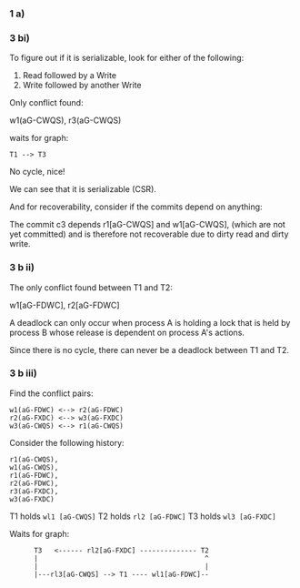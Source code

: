 ### 1 a)



### 3 bi)

To figure out if it is serializable, look for either of the following:

1. Read followed by a Write
2. Write followed by another Write

Only conflict found:

w1(aG-CWQS), r3(aG-CWQS) 

waits for graph:

```
T1 --> T3
```

No cycle, nice!

We can see that it is serializable (CSR).

And for recoverability, consider if the commits depend on anything:

The commit c3 depends r1[aG-CWQS] and w1[aG-CWQS], (which are not yet committed) and is therefore not recoverable due to dirty read and dirty write.


### 3 b ii)

The only conflict found between T1 and T2:

w1[aG-FDWC], r2[aG-FDWC]

A deadlock can only occur when process A is holding a lock that is held by process B whose release is dependent on process A's actions.

Since there is no cycle, there can never be a deadlock between T1 and T2.

### 3 b iii)

Find the conflict pairs:

```
w1(aG-FDWC) <--> r2(aG-FDWC)
r2(aG-FXDC) <--> w3(aG-FXDC)
w3(aG-CWQS) <--> r1(aG-CWQS)
```

Consider the following history:

```
r1(aG-CWQS),
w1(aG-CWQS),
r1(aG-FDWC),
r2(aG-FDWC),
r3(aG-FXDC),
w3(aG-FXDC)
```

T1 holds ```wl1 [aG-CWQS]```
T2 holds ```rl2 [aG-FDWC]```
T3 holds ```wl3 [aG-FXDC]```

Waits for graph:

```
      T3   <------ rl2[aG-FXDC] -------------- T2 
      |                                         ^
      |                                         |
      |---rl3[aG-CWQS] --> T1 ---- wl1[aG-FDWC]--
```
